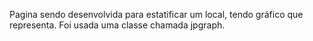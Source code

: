 Pagina sendo desenvolvida para estatificar um local,
tendo gráfico que representa.
Foi usada uma classe chamada jpgraph.
